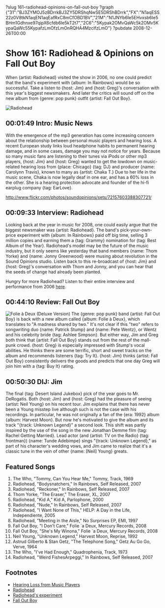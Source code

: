 ?slug 161-radiohead-opinions-on-fall-out-boy
?graph {"31":"BJ3ZYMOJ5zBDrrkBJ3ZY5DRShqNwSE5DRShBDrrk","FX":"N1aqESS22z0V8tkN1aqEN1aqEafRxC8mCfOBD1BV","21M":"N1JNYb6Ie5EHvxsb6Ie5BHm1Gdhnxe97qipX6cfdb6Ie5kT2t7","2C6":"5Kypak2OMvQaWc5k2OMv5KypaQaWc55KypafzLmOfzLmOnRQHA4MzclfzLmO"}
?pubdate 2008-12-26T00:00
# Show 161: Radiohead & Opinions on Fall Out Boy
When {artist: Radiohead} visited the show in 2006, no one could predict that the band's experiment with {album: In Rainbows} would be so successful. Take a listen to {host: Jim} and {host: Greg}'s conversation with this year's biggest newsmakers. And later the critics will sound off on the new album from {genre: pop punk} outfit {artist: Fall Out Boy}.

![Radiohead](https://static.soundopinions.org/images/2008/radiohead1.jpg)

## 00:01:49 Intro: Music News
With the emergence of the mp3 generation has come increasing concern about the relationship between personal music players and hearing loss. A recent European study links loud headphone habits to permanent hearing damage, and in some cases, damage you may not notice for years. Because so many music fans are listening to their tunes via iPods or other mp3 players, {host: Jim} and {host: Greg} wanted to get the lowdown on music-related hearing loss from {place: Chicago} {tag: DJ} and producer {name: Carolynn Travis}, known to many as {artist: Chaka T.} Due to her life in the music scene, Chaka is now legally deaf in one ear, and has a 60% loss in the other. She is a hearing protection advocate and founder of the hi-fi earplug company {tag: EarLove}.

http://www.flickr.com/photos/soundopinions/sets/72157603388307721/

## 00:09:33 Interview: Radiohead
Looking back at the year in music for 2008, one could easily argue that the biggest newsmaker was {artist: Radiohead}. The band's pick-your-own-price experiment with {album: In Rainbows} paid off big time, selling 3 million copies and earning them a {tag: Grammy} nomination for {tag: Best Album of the Year}. Radiohead's model may be the future of the music industry, but it only seems like yesterday that band members {name: Thom Yorke} and {name: Jonny Greenwood} were musing about revolution in the Sound Opinions studio. Listen back to this re-broadcast of {host: Jim} and {host: Greg}'s conversation with Thom and Jonny, and you can hear that the seeds of change had already been planted.

Hungry for more Radiohead? Listen to their entire interview and performance from 2006 [here](/show/30/). 

## 00:44:10 Review: Fall Out Boy
![Folie à Deux (Deluxe Version)](https://static.soundopinions.org/assets/161/21M0.jpg)
The {genre: pop punk} band {artist: Fall Out Boy} is back with a new album called {album: Folie à Deux}, which translates to "A madness shared by two." It's not clear if this "two" refers to songwriting duo {name: Patrick Stump} and {name: Pete Wentz}, or Wentz and his celebrity bride {tag: Ashlee Simpson}. But either way, Jim and Greg both think that {artist: Fall Out Boy} stands out from the rest of the mall-punk crowd. {host: Greg} is especially impressed with Stump's vocal abilities. He thinks there are some terrific, short and sweet tracks on the album and recommends listeners {tag: Try It}. {host: Jim} thinks {artist: Fall Out Boy} consistently delivers the goods and predicts that one day Greg will join him with a {tag: Buy It} rating.

## 00:50:30 DIJ: Jim
The final {tag: Desert Island Jukebox} pick of the year goes to Mr. DeRogatis. Both {host: Jim} and {host: Greg} had the pleasure of seeing {artist: Neil Young} on his recent tour. Jim explains that there has never been a Young misstep live although such is not the case with his recordings. In particular, he was not originally a fan of the {era: 1992} album {album: Harvest Moon}. But now he's motivated to give the album and its track "{track: Unknown Legend}" a second look. This shift was partly inspired by the use of the song in the new Jonathan Demme film {tag: Rachel Getting Married}. Lead actor (and {artist: TV on the Radio} {tag: frontman}) {name: Tunde Adebimpe} sings "{track: Unknown Legend}," as part of his character's wedding vows, and Jim came to realize that it's a classic tune in the vein of other {name: [Neil] Young} greats.

## Featured Songs
1. The Who, "Tommy, Can You Hear Me," Tommy, Track, 1969
2. Radiohead, "Bodysnatchers," In Rainbows, Self Released, 2007
3. Radiohead, "Reckoner," In Rainbows, Self Released, 2007
4. Thom Yorke, "The Eraser," The Eraser, XL, 2007
5. Radiohead, "Kid A," Kid A, Parlophone, 2000
6. Radiohead, "Nude," In Rainbows, Self Released, 2007
7. Radiohead, "I Want None of This," HELP: A Day in the Life, Independiente, 2005
8. Radiohead, "Meeting in the Aisle," No Surprises EP, EMI, 1997
9. Fall Out Boy, "I Don't Care," Folie `a Deux, Mercury Records, 2008
10. Fall Out Boy, "She's My Winona," Folie `a Deux, Mercury Records, 2008
11. Neil Young, "Unknown Legend," Harvest Moon, Reprise, 1992
12. Astrud Gilberto & Stan Getz, "The Telephone Song," Getz Au Go Go, Verve, 1964
13. The Who, "I've Had Enough," Quadrophenia, Track, 1973
14. Radiohead, "Weird FishesArpeggi," In Rainbows, Self Released, 2007

## Footnotes 
- [Hearing Loss from Music Players](http://www.nytimes.com/2008/10/13/technology/13noise.html)
- [Radiohead](http://www.radiohead.com/)
- [Radiohead's experiment](http://www.npr.org/blogs/monitormix/2009/11/the_in_rainbows_experiment_did.html)
- [Fall Out Boy](http://falloutboy.com/)
